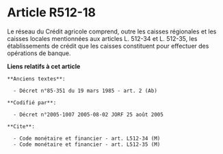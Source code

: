 # Article R512-18

Le réseau du Crédit agricole comprend, outre les caisses régionales et les caisses locales mentionnées aux articles L. 512-34
et L. 512-35, les établissements de crédit que les caisses constituent pour effectuer des opérations de banque.

**Liens relatifs à cet article**

	**Anciens textes**:

	  - Décret n°85-351 du 19 mars 1985 - art. 2 (Ab)

	**Codifié par**:

	  - Décret n°2005-1007 2005-08-02 JORF 25 août 2005

	**Cite**:

	  - Code monétaire et financier - art. L512-34 (M)
	  - Code monétaire et financier - art. L512-35 (M)
